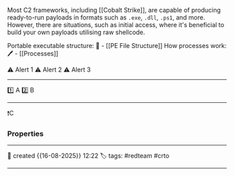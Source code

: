 Most C2 frameworks, including [[Cobalt Strike]], are capable of producing ready-to-run payloads in formats such as `.exe`, `.dll`, `.ps1`, and more.  However, there are situations, such as initial access, where it's beneficial to build your own payloads utilising raw shellcode.  

Portable executable structure: 🚀 - [[PE File Structure]]
How processes work: 🖊️ - [[Processes]]


⚠ Alert 1
⚠ Alert 2
⚠ Alert 3


--- 

 1️⃣ A
 2️⃣ B
 
--- 

❗C


### Properties
---
📆 created   {{16-08-2025}} 12:22
🏷️ tags: #redteam #crto 

---
